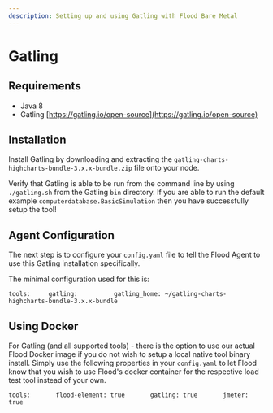 ```yaml
---
description: Setting up and using Gatling with Flood Bare Metal
---
```


# Gatling

## Requirements <a id="requirements"></a>

* Java 8
* Gatling [https://gatling.io/open-source](https://gatling.io/open-source)

## ‌Installation

‌Install Gatling by downloading and extracting the `gatling-charts-highcharts-bundle-3.x.x-bundle.zip` file onto your node.‌

Verify that Gatling is able to be run from the command line by using `./gatling.sh` from the Gatling `bin` directory. If you are able to run the default example `computerdatabase.BasicSimulation` then you have successfully setup the tool!

## Agent Configuration <a id="agent-configuration"></a>

‌The next step is to configure your `config.yaml` file to tell the Flood Agent to use this Gatling installation specifically.

The minimal configuration used for this is:

```text
tools:     gatling:          gatling_home: ~/gatling-charts-highcharts-bundle-3.x.x-bundle
```

## Using Docker

For Gatling \(and all supported tools\) - there is the option to use our actual Flood Docker image if you do not wish to setup a local native tool binary install. Simply use the following properties in your `config.yaml` to let Flood know that you wish to use Flood's docker container for the respective load test tool instead of your own.

```text
tools:       flood-element: true       gatling: true       jmeter: true
```

​

